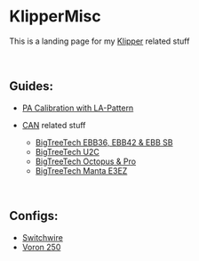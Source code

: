 # KlipperMisc

This is a landing page for my [Klipper](https://github.com/Klipper3d/klipper) related stuff

<br>

## Guides:

* [PA Calibration with LA-Pattern](PA-Calibration/README.md)

* [CAN](CAN/) related stuff

  * [BigTreeTech EBB36, EBB42 & EBB SB](CAN/BigTreeTech-EBB/)
  * [BigTreeTech U2C](CAN/BigTreeTech-U2C/)
  * [BigTreeTech Octopus & Pro](CAN/BigTreeTech-Octopus/README.md)
  * [BigTreeTech Manta E3EZ](CAN/BigTreeTech-MantaE3EZ/README.md)

<br>

## Configs:

* [Switchwire](Switchwire/)
* [Voron 250](Voron250/)
